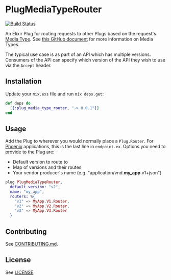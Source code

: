 # PlugMediaTypeRouter

[![Build Status](https://travis-ci.org/cazrin/plug_media_type_router.svg?branch=master)](https://travis-ci.org/cazrin/plug_media_type_router)

An Elixir Plug for routing requests to other Plugs based on the request's
[Media Type][1]. See [this GitHub document][2] for more information on Media
Types.

The typical use case is as part of an API which has multiple versions.
Consumers of the API can specify which version of the API they wish to use via
the `Accept` header.

## Installation

Update your `mix.exs` file and run `mix deps.get`:

```elixir
def deps do
  [{:plug_media_type_router, "~> 0.0.1"}]
end
```

## Usage

Add the Plug to wherever you would normally place a `Plug.Router`. For
[Phoenix][3] applications, this is the last line in `endpoint.ex`. Options you
need to provide to the Plug are:

* Default version to route to
* Map of versions and their routes
* Your vendor producer's name (e.g. "application/vnd.**my_app**.v1+json")

```elixir
plug PlugMediaTypeRouter,
  default_version: "v2",
  name: "my_app",
  routers: %{
    "v1" => MyApp.V1.Router,
    "v2" => MyApp.V2.Router,
    "v3" => MyApp.V3.Router
  }
```

## Contributing

See [CONTRIBUTING.md](CONTRIBUTING.md).

## License

See [LICENSE](LICENSE).

[1]: https://en.wikipedia.org/wiki/Media_type
[2]: https://developer.github.com/v3/media/
[3]: http://www.phoenixframework.org
